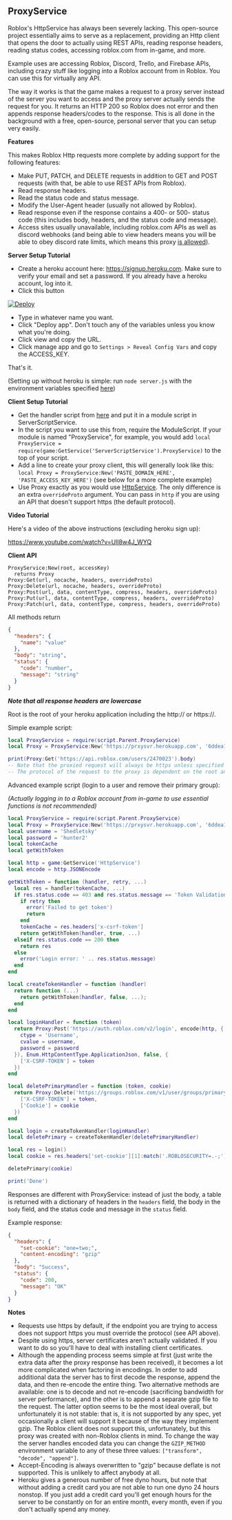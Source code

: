 ## ProxyService

Roblox's HttpService has always been severely lacking. This open-source project essentially aims to serve as a replacement, providing an Http client that opens the door to actually using REST APIs, reading response headers, reading status codes, accessing roblox.com from in-game, and more.

Example uses are accessing Roblox, Discord, Trello, and Firebase APIs, including crazy stuff like logging into a Roblox account from in Roblox. You can use this for virtually any API.

The way it works is that the game makes a request to a proxy server instead of the server you want to access and the proxy server actually sends the request for you. It returns an HTTP 200 so Roblox does not error and then appends response headers/codes to the response. This is all done in the background with a free, open-source, personal server that you can setup very easily.

**Features**

This makes Roblox Http requests more complete by adding support for the following features:
- Make PUT, PATCH, and DELETE requests in addition to GET and POST requests (with that, be able to use REST APIs from Roblox).
- Read response headers.
- Read the status code and status message.
- Modify the User-Agent header (usually not allowed by Roblox).
- Read response even if the response contains a 400- or 500- status code (this includes body, headers, and the status code and message).
- Access sites usually unavailable, including roblox.com APIs as well as discord webhooks (and being able to view headers means you will be able to obey discord rate limits, which means this proxy [is allowed](https://twitter.com/lolpython/status/967211620970545153)).

**Server Setup Tutorial**

- Create a heroku account here: https://signup.heroku.com. Make sure to verify your email and set a password. If you already have a heroku account, log into it.
- Click this button

[![Deploy](https://www.herokucdn.com/deploy/button.svg)](https://heroku.com/deploy?template=https://github.com/TombIox/ProxyService)

- Type in whatever name you want.
- Click "Deploy app". Don't touch any of the variables unless you know what you're doing.
- Click view and copy the URL.
- Click manage app and go to `Settings > Reveal Config Vars` and copy the ACCESS_KEY.

That's it.

(Setting up without heroku is simple: run `node server.js` with the environment variables specified [here](/app.json))

**Client Setup Tutorial**

- Get the handler script from [here](https://github.com/sentanos/ProxyService/blob/master/client/ProxyService.mod.lua) and put it in a module script in ServerScriptService.
- In the script you want to use this from, require the ModuleScript. If your module is named "ProxyService", for example, you would add `local ProxyService = require(game:GetService('ServerScriptService').ProxyService)` to the top of your script.
- Add a line to create your proxy client, this will generally look like this: `local Proxy = ProxyService:New('PASTE_DOMAIN_HERE', 'PASTE_ACCESS_KEY_HERE')` (see below for a more complete example)
- Use Proxy exactly as you would use [HttpService](http://wiki.roblox.com/index.php?title=API:Class/HttpService). The only difference is an extra `overrideProto` argument. You can pass in `http` if you are using an API that doesn't support https (the default protocol).

**Video Tutorial**

Here's a video of the above instructions (excluding heroku sign up):

https://www.youtube.com/watch?v=Ull8w4J_WYQ

**Client API**

```http
ProxyService:New(root, accessKey)
  returns Proxy
Proxy:Get(url, nocache, headers, overrideProto)
Proxy:Delete(url, nocache, headers, overrideProto)
Proxy:Post(url, data, contentType, compress, headers, overrideProto)
Proxy:Put(url, data, contentType, compress, headers, overrideProto)
Proxy:Patch(url, data, contentType, compress, headers, overrideProto)
```

All methods return
```json
{
  "headers": {
    "name": "value"
  },
  "body": "string",
  "status": {
    "code": "number",
    "message": "string"
  }
}
```

**_Note that all response headers are lowercase_**

Root is the root of your heroku application including the http:// or https://.

Simple example script:

```lua
local ProxyService = require(script.Parent.ProxyService)
local Proxy = ProxyService:New('https://prxysvr.herokuapp.com', '6ddea1d2a6606f01538e8c92bbf8ba1e9c6aaa46e0a24cb0ce32ef0444130d07')

print(Proxy:Get('https://api.roblox.com/users/2470023').body)
-- Note that the proxied request will always be https unless specified by overrideProto
-- The protocol of the request to the proxy is dependent on the root and not the url
```

Advanced example script (login to a user and remove their primary group):

_(Actually logging in to a Roblox account from in-game to use essential functions is not recommended)_
```lua
local ProxyService = require(script.Parent.ProxyService)
local Proxy = ProxyService:New('https://prxysvr.herokuapp.com', '6ddea1d2a6606f01538e8c92bbf8ba1e9c6aaa46e0a24cb0ce32ef0444130d07')
local username = 'Shedletsky'
local password = 'hunter2'
local tokenCache
local getWithToken

local http = game:GetService('HttpService')
local encode = http.JSONEncode

getWithToken = function (handler, retry, ...)
  local res = handler(tokenCache, ...)
  if res.status.code == 403 and res.status.message == 'Token Validation Failed' then
    if retry then
      error('Failed to get token')
      return
    end
    tokenCache = res.headers['x-csrf-token']
    return getWithToken(handler, true, ...)
  elseif res.status.code == 200 then
    return res
  else
    error('Login error: ' .. res.status.message)
  end
end

local createTokenHandler = function (handler)
  return function (...)
    return getWithToken(handler, false, ...);
  end
end

local loginHandler = function (token)
  return Proxy:Post('https://auth.roblox.com/v2/login', encode(http, {
    ctype = 'Username',
    cvalue = username,
    password = password
  }), Enum.HttpContentType.ApplicationJson, false, {
    ['X-CSRF-TOKEN'] = token
  })
end

local deletePrimaryHandler = function (token, cookie)
  return Proxy:Delete('https://groups.roblox.com/v1/user/groups/primary', nil, {
    ['X-CSRF-TOKEN'] = token,
    ['Cookie'] = cookie
  })
end

local login = createTokenHandler(loginHandler)
local deletePrimary = createTokenHandler(deletePrimaryHandler)

local res = login()
local cookie = res.headers['set-cookie'][1]:match('.ROBLOSECURITY=.-;'):gsub('_|.-|_', '')

deletePrimary(cookie)

print('Done')
```

Responses are different with ProxyService: instead of just the body, a table is returned with a dictionary of headers in the `headers` field, the body in the `body` field, and the status code and message in the `status` field.

Example response:

```json
{
  "headers": {
    "set-cookie": "one=two;",
    "content-encoding": "gzip"
  },
  "body": "Success",
  "status": {
    "code": 200,
    "message": "OK"
  }
}
```

**Notes**

- Requests use https by default, if the endpoint you are trying to access does not support https you must override the protocol (see API above).
- Despite using https, server certificates aren't actually validated. If you want to do so you'll have to deal with installing client certificates.
- Although the appending process seems simple at first (just write the extra data after the proxy response has been received), it becomes a lot more complicated when factoring in encodings. In order to add additional data the server has to first decode the response, append the data, and then re-encode the entire thing. Two alternative methods are available: one is to decode and not re-encode (sacrificing bandwidth for server performance), and the other is to append a separate gzip file to the request. The latter option seems to be the most ideal overall, but unfortunately it is not stable: that is, it is not supported by any spec, yet occasionally a client will support it because of the way they implement gzip. The Roblox client does not support this, unfortunately, but this proxy was created with non-Roblox clients in mind. To change the way the server handles encoded data you can change the `GZIP_METHOD` environment variable to any of these three values: `["transform", "decode", "append"]`.
- Accept-Encoding is always overwritten to "gzip" because deflate is not supported. This is unlikely to affect anybody at all.
- Heroku gives a generous number of free dyno hours, but note that without adding a credit card you are not able to run one dyno 24 hours nonstop. If you just add a credit card you'll get enough hours for the server to be constantly on for an entire month, every month, even if you don't actually spend any money.
